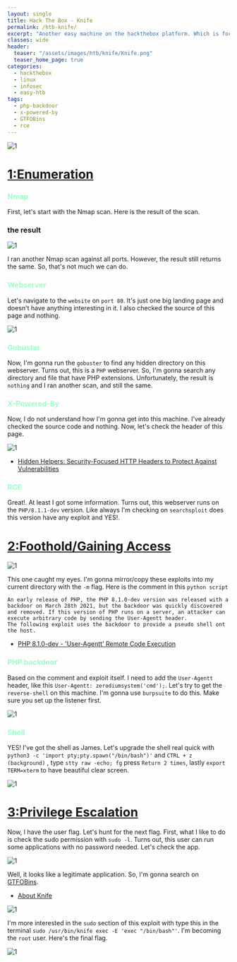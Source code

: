 ```yaml
---
layout: single
title: Hack The Box - Knife
permalink: /htb-knife/
excerpt: "Another easy machine on the hackthebox platform. Which is focused on PHP 8.1.0-dev. However, this particular version was released with a backdoor on March 28th, 2021. Also, the webserver leaked the version through X-Powered-By Header. Finally, the user can be a root by running the knife app."
classes: wide
header:
  teaser: "/assets/images/htb/knife/Knife.png"
  teaser_home_page: true  
categories:
  - hackthebox
  - linux
  - infosec
  - easy-htb
tags:
  - php-backdoor
  - x-powered-by
  - GTFOBins
  - rce
---
```


![1](/assets/images/htb/knife/Knife.png)

# <u>1:Enumeration</u>

### <font color="#9bffc8">Nmap</font>

First, let's start with the Nmap scan. Here is the result of the scan.

### the result
![1](/assets/images/htb/knife/nmap_1.png)

I ran another Nmap scan against all ports. However, the result still returns the same. So, that's not much we can do. 

### <font color="#9bffc8">Webserver</font>
Let's navigate to the `website` on `port 80`. It's just one big landing page and doesn't have anything interesting in it. I also checked the source of this page and nothing. 

![1](/assets/images/htb/knife/website.png)

### <font color="#9bffc8">Gobuster</font>
Now, I'm gonna run the `gobuster` to find any hidden directory on this webserver. Turns out, this is a `PHP` webserver. So, I'm gonna search any directory and file that have PHP extensions. Unfortunately, the result is `nothing` and I ran another scan, and still the same.

### <font color="#9bffc8">X-Powered-By</font>
Now, I do not understand how I'm gonna get into this machine. I've already checked the source code and nothing. Now, let's check the header of this page. 

![1](/assets/images/htb/knife/header.png) <br>

- [Hidden Helpers: Security-Focused HTTP Headers to Protect Against Vulnerabilities](https://www.rapid7.com/blog/post/2019/12/06/hidden-helpers-security-focused-http-headers-to-protect-against-vulnerabilities/)

### <font color="#9bffc8">RCE</font>
Great!. At least I got some information. Turns out, this webserver runs on the `PHP/8.1.1-dev` version. Like always I'm checking on `searchsploit` does this version have any exploit and YES!.

# <u>2:Foothold/Gaining Access</u>

![1](/assets/images/htb/knife/RCE.png)

This one caught my eyes. I'm gonna mirror/copy these exploits into my current directory with the `-m` flag. Here is the comment in this `python script`

```plaintext
An early release of PHP, the PHP 8.1.0-dev version was released with a backdoor on March 28th 2021, but the backdoor was quickly discovered and removed. If this version of PHP runs on a server, an attacker can execute arbitrary code by sending the User-Agentt header.
The following exploit uses the backdoor to provide a pseudo shell ont the host.
```

- [PHP 8.1.0-dev - 'User-Agentt' Remote Code Execution](https://www.exploit-db.com/exploits/49933)

### <font color="#9bffc8">PHP backdoor</font>
Based on the comment and exploit itself. I need to add the `User-Agentt` header, like this `User-Agentt: zerodiumsystem('cmd');`. Let's try to get the `reverse-shell` on this machine. I'm gonna use `burpsuite` to do this. Make sure you set up the listener first.

![1](/assets/images/htb/knife/burpsuite.png)

### <font color="#9bffc8">Shell</font>
YES! I've got the shell as James. Let's upgrade the shell real quick with `python3 -c 'import pty;pty.spawn("/bin/bash")'` and `CTRL + z (background)` , type `stty raw -echo; fg` press `Return 2 times`, lastly `export TERM=xterm` to have beautiful clear screen.

![1](/assets/images/htb/knife/user_flag.png)

# <u>3:Privilege Escalation</u>

Now, I have the user flag. Let's hunt for the next flag. First, what I like to do is check the sudo permission with `sudo -l`. Turns out, this user can run some applications with no password needed. Let's check the app.

![1](/assets/images/htb/knife/sudo_knife.png)

Well, it looks like a legitimate application. So, I'm gonna search on [GTFOBins](https://gtfobins.github.io/). 

- [About Knife](https://docs.chef.io/workstation/knife/)

![1](/assets/images/htb/knife/gtfobins.png) <br>

I'm more interested in the `sudo` section of this exploit with type this in the terminal `sudo /usr/bin/knife exec -E 'exec "/bin/bash"'`. I'm becoming the `root` user. Here's the final flag.

![1](/assets/images/htb/knife/root_flag.png)